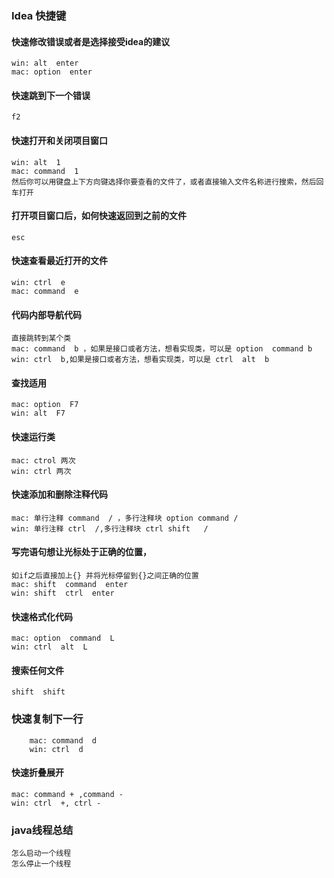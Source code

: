  ### Idea 快捷键
 #### 快速修改错误或者是选择接受idea的建议
    win: alt  enter  
    mac: option  enter
 #### 快速跳到下一个错误
    f2
 #### 快速打开和关闭项目窗口
    win: alt  1
    mac: command  1
    然后你可以用键盘上下方向键选择你要查看的文件了，或者直接输入文件名称进行搜索，然后回车打开
#### 打开项目窗口后，如何快速返回到之前的文件
    esc
    
#### 快速查看最近打开的文件
    win: ctrl  e
    mac: command  e 
    
#### 代码内部导航代码
    直接跳转到某个类
    mac: command  b ，如果是接口或者方法，想看实现类，可以是 option  command b 
    win: ctrl  b,如果是接口或者方法，想看实现类，可以是 ctrl  alt  b
#### 查找适用
    mac: option  F7
    win: alt  F7
#### 快速运行类
    mac: ctrol 两次
    win: ctrl 两次
#### 快速添加和删除注释代码
    mac: 单行注释 command  / ，多行注释块 option command /
    win: 单行注释 ctrl  /,多行注释块 ctrl shift   /
#### 写完语句想让光标处于正确的位置，
    如if之后直接加上{} 并将光标停留到{}之间正确的位置
    mac: shift  command  enter
    win: shift  ctrl  enter
#### 快速格式化代码
    mac: option  command  L
    win: ctrl  alt  L
#### 搜索任何文件
    shift  shift 
### 快速复制下一行
        mac: command  d
        win: ctrl  d
#### 快速折叠展开
    mac: command + ,command - 
    win: ctrl  +, ctrl - 

### java线程总结
    怎么启动一个线程
    怎么停止一个线程
    